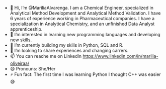 - 👋 Hi, I’m @MariliaAlvarenga. I am a Chemical Engineer, specialized in Analytical Method Development and Analytical Method Validation.
     I have 6 years of experience working in Pharmaceutical companies. I have a specialization in Analytical Chemistry, and an unfinished Data Analyst apprenticeship.
- 👀 I’m interested in learning new programming languages and developing new skills.
- 🌱 I’m currently building my skills in Python, SQL and R.
- 💞️ I’m looking to share experiences and changing carrers. 
- 📫 You can reache me on LinkedIn https://www.linkedin.com/in/marilia-oliveiraa/ 
- 😄 Pronouns: She/Her
- ⚡ Fun fact: The first time I was learning Python I thought C++ was easier 😅
<!---
MariliaAlvarenga/MariliaAlvarenga is a ✨ special ✨ repository because its `README.md` (this file) appears on your GitHub profile.
You can click the Preview link to take a look at your changes.
--->
